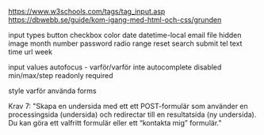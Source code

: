 https://www.w3schools.com/tags/tag_input.asp
https://dbwebb.se/guide/kom-igang-med-html-och-css/grunden

input types
    button
    checkbox
    color
    date
    datetime-local
    email
    file
    hidden
    image
    month
    number
    password
    radio
    range
    reset
    search
    submit
    tel
    text
    time
    url
    week

input values
    autofocus - varför/varför inte
autocomplete
disabled
min/max/step
readonly
required

style
varför använda forms

Krav 7:
"Skapa en undersida med ett ett POST-formulär som använder en processingsida (undersida) och redirectar till en resultatsida (ny undersida). Du kan göra ett valfritt formulär eller ett “kontakta mig” formulär."
